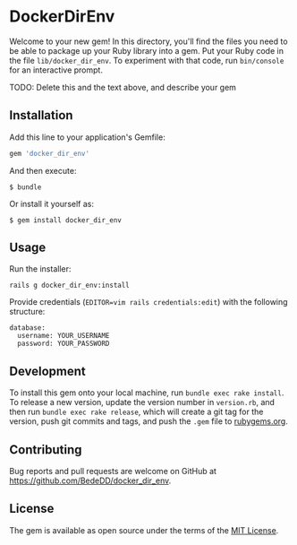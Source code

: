 # DockerDirEnv

Welcome to your new gem! In this directory, you'll find the files you need to be able to package up your Ruby library into a gem. Put your Ruby code in the file `lib/docker_dir_env`. To experiment with that code, run `bin/console` for an interactive prompt.

TODO: Delete this and the text above, and describe your gem

## Installation

Add this line to your application's Gemfile:

```ruby
gem 'docker_dir_env'
```

And then execute:

    $ bundle

Or install it yourself as:

    $ gem install docker_dir_env

## Usage

Run the installer:
```
rails g docker_dir_env:install
```

Provide credentials (`EDITOR=vim rails credentials:edit`) with the following structure:
```
database:
  username: YOUR_USERNAME
  password: YOUR_PASSWORD
```

## Development

To install this gem onto your local machine, run `bundle exec rake install`. To release a new version, update the version number in `version.rb`, and then run `bundle exec rake release`, which will create a git tag for the version, push git commits and tags, and push the `.gem` file to [rubygems.org](https://rubygems.org).

## Contributing

Bug reports and pull requests are welcome on GitHub at https://github.com/BedeDD/docker_dir_env.

## License

The gem is available as open source under the terms of the [MIT License](https://opensource.org/licenses/MIT).

